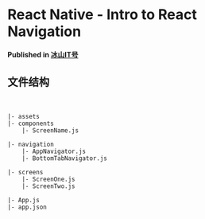 # React Native - Intro to React Navigation

<b>Published in <a href="">冰山IT号</a></b>

## 文件结构

<br>

```
|- assets
|- components
    |- ScreenName.js   
    
|- navigation
    |- AppNavigator.js    
    |- BottomTabNavigator.js   
    
|- screens
    |- ScreenOne.js
    |- ScreenTwo.js
    
|- App.js
|- app.json
```

